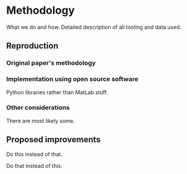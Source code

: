 # Methodology
What we do and how. Detailed description of all tooling and data used.
## Reproduction
### Original paper's methodology
### Implementation using open source software
Python libraries rather than MatLab stuff.
### Other considerations
There are most likely some.
## Proposed improvements
Do this instead of that.

Do that instead of this.
